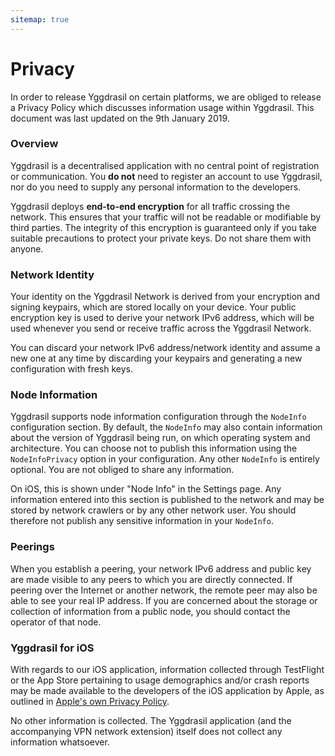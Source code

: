 ```yaml
---
sitemap: true
---
```


# Privacy

In order to release Yggdrasil on certain platforms, we are obliged to release a Privacy Policy which discusses information usage within Yggdrasil. This document was last updated on the 9th January 2019.

### Overview

Yggdrasil is a decentralised application with no central point of registration or communication. You **do not** need to register an account to use Yggdrasil, nor do you need to supply any personal information to the developers.

Yggdrasil deploys **end-to-end encryption** for all traffic crossing the network. This ensures that your traffic will not be readable or modifiable by third parties. The integrity of this encryption is guaranteed only if you take suitable precautions to protect your private keys. Do not share them with anyone.

### Network Identity

Your identity on the Yggdrasil Network is derived from your encryption and signing keypairs, which are stored locally on your device. Your public encryption key is used to derive your network IPv6 address, which will be used whenever you send or receive traffic across the Yggdrasil Network.

You can discard your network IPv6 address/network identity and assume a new one at any time by discarding your keypairs and generating a new configuration with fresh keys.

### Node Information

Yggdrasil supports node information configuration through the `NodeInfo` configuration section. By default, the `NodeInfo` may also contain information about the version of Yggdrasil being run, on which operating system and architecture. You can choose not to publish this information using the `NodeInfoPrivacy` option in your configuration. Any other `NodeInfo` is entirely optional. You are not obliged to share any information. 

On iOS, this is shown under "Node Info" in the Settings page. Any information entered into this section is published to the network and may be stored by network crawlers or by any other network user. You should therefore not publish any sensitive information in your `NodeInfo`. 

### Peerings

When you establish a peering, your network IPv6 address and public key are made visible to any peers to which you are directly connected. If peering over the Internet or another network, the remote peer may also be able to see your real IP address. If you are concerned about the storage or collection of information from a public node, you should contact the operator of that node. 

### Yggdrasil for iOS

With regards to our iOS application, information collected through TestFlight or the App Store pertaining to usage demographics and/or crash reports may be made available to the developers of the iOS application by Apple, as outlined in [Apple's own Privacy Policy](https://www.apple.com/uk/legal/privacy/en-ww/). 

No other information is collected. The Yggdrasil application (and the accompanying VPN network extension) itself does not collect any information whatsoever.
